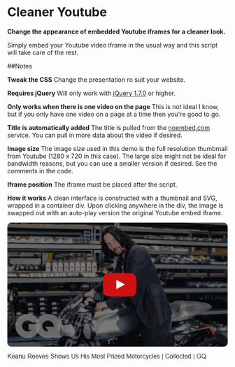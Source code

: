 # Cleaner Youtube
<strong>Change the appearance of embedded Youtube iframes for a cleaner look.</strong>

Simply embed your Youtube video iframe in the usual way and this script will take care of the rest.

##Notes

<strong>Tweak the CSS</strong>
Change the presentation ro suit your website.

<strong>Requires jQuery</strong>
Will only work with <a href="https://code.jquery.com/jquery-1.7.0.min.js">jQuery 1.7.0</a> or higher.

<strong>Only works when there is one video on the page</strong>
This is not ideal I know, but if you only have one video on a page at a time then you're good to go.

<strong>Title is automatically added</strong>
The title is pulled from the <a href="https://noembed.com">noembed.com</a> service. You can pull in more data about the video if desired.

<strong>Image size</strong>
The image size used in this demo is the full resolution thumbmail from Youtube (1280 x 720 in this case). The large size might not be ideal for bandwidth reasons, but you can use a smaller version if desired. See the comments in the code.

<strong>Iframe position</strong>
The iframe must be placed after the script.

<strong>How it works</strong>
A clean interface is constructed with a thumbnail and SVG, wrapped in a container div. Upon clicking anywhere in the div, the image is swapped out with an auto-play version the original Youtube embed iframe.

<img src="demo.gif" />
